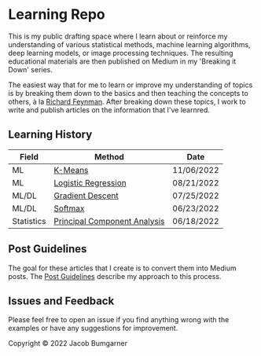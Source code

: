 # Learning Repo
This is my public drafting space where I learn about or reinforce my understanding of various statistical methods, machine learning algorithms, deep learning models, or image processing techniques. The resulting educational materials are then published on Medium in my 'Breaking it Down' series.

The easiest way that for me to learn or improve my understanding of topics is by breaking them down to the basics and then teaching the concepts to others, à la [Richard Feynman](https://www.colorado.edu/artssciences-advising/resource-library/life-skills/the-feynman-technique-in-academic-coaching). After breaking down these topics, I work to write and publish articles on the information that I've learnred.

## Learning History

| Field | Method | Date |
| ----- | ------ | ---- | 
| ML | [K-Means](https://medium.com/p/e0ef0168688d) | 11/06/2022 |
| ML | [Logistic Regression](https://medium.com/@jacobbumgarner/breaking-it-down-logistic-regression-e5c3f1450bd) | 08/21/2022 |
| ML/DL | [Gradient Descent](https://medium.com/@jacobbumgarner/breaking-it-down-gradient-descent-b94c124f1dfd) | 07/25/2022 |
| ML/DL | [Softmax](softmax/softmax.ipynb) | 06/23/2022 |
| Statistics | [Principal Component Analysis](pca/pca.ipynb) | 06/18/2022 |

## Post Guidelines
The goal for these articles that I create is to convert them into Medium posts. The [Post Guidelines](POST_GUIDELINES.md) describe my approach to this process.

## Issues and Feedback

Please feel free to open an issue if you find anything wrong with the examples or have any suggestions for improvement.

Copyright © 2022 Jacob Bumgarner
